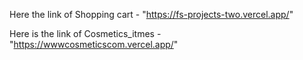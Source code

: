 Here the link of Shopping cart - "https://fs-projects-two.vercel.app/"

Here is the link of Cosmetics_itmes - "https://wwwcosmeticscom.vercel.app/"
